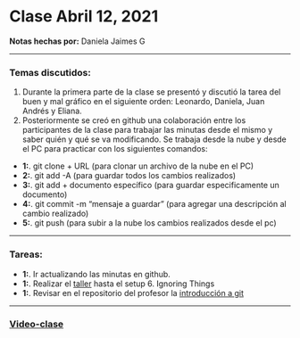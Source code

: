 # Clase Abril 12, 2021
**Notas hechas por:** Daniela Jaimes G


***

### Temas discutidos:

1. Durante la primera parte de la clase se presentó y discutió la tarea del buen y mal gráfico en el siguiente orden: Leonardo, Daniela, Juan Andrés y Eliana.
2. Posteriormente se creó en github una colaboración entre los participantes de la clase para trabajar las minutas desde el mismo y saber quién y qué se va modificando. Se trabaja desde la nube y desde el PC para practicar con los siguientes comandos:
* **1:**. git clone + URL  (para clonar un archivo de la nube en el PC)
* **2:**. git add -A (para guardar todos los cambios realizados)
* **3:**. git add + documento específico (para guardar especificamente un documento)
* **4:**. git commit -m “mensaje a guardar” (para agregar una descripción al cambio realizado)
* **5:**. git push (para subir a la nube los cambios realizados desde el pc)

*** 
### Tareas:
* **1:**. Ir actualizando las minutas en github.
* **1:**. Realizar el [taller](http://swcarpentry.github.io/git-novice/) hasta el setup 6. Ignoring Things
* **1:**. Revisar en el repositorio del profesor la [introducción a git](https://github.com/juan-pineda/git_intro)

	
***

### [Video-clase](https://laconga.redclara.net/courses/modulo-datos/claseMD02/claseMD02.html)
